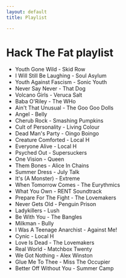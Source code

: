 ```yaml
---
layout: default
title: Playlist

---
```

# Hack The Fat playlist

* Youth Gone Wild - Skid Row
* I Will Still Be Laughing - Soul Asylum
* Youth Against Fascism - Sonic Youth
* Never Say Never - That Dog
* Volcano Girls - Veruca Salt
* Baba O'Riley - The WHo
* Ain't That Unusual - The Goo Goo Dolls
* Angel - Belly
* Cherub Rock - Smashing Pumpkins
* Cult of Personality - Living Colour
* Dead Man's Party - Oingo Boingo
* Creature Comforted - Local H
* Everyone Alive - Local H
* Psyched Out - Supersuckers
* One Vision - Queen
* Them Bones - Alice In Chains
* Summer Dress - July Talk
* It's (A Monster) - Extreme
* When Tomorrow Comes - The Eurythmics
* What You Own - RENT Soundtrack
* Prepare For The Fight - The Lovemakers
* Never Gets Old - Penguin Prison
* Ladykillers - Lush
* Be With You - The Bangles
* Milkman - Bully
* I Was A Teenage Anarchist - Against Me!
* Cynic - Local H
* Love Is Dead - The Lovemakers
* Real World - Matchbox Twenty
* We Got Nothing - Alex Winston
* Glue Me To Thee - Miss The Occupier
* Better Off Without You - Summer Camp
